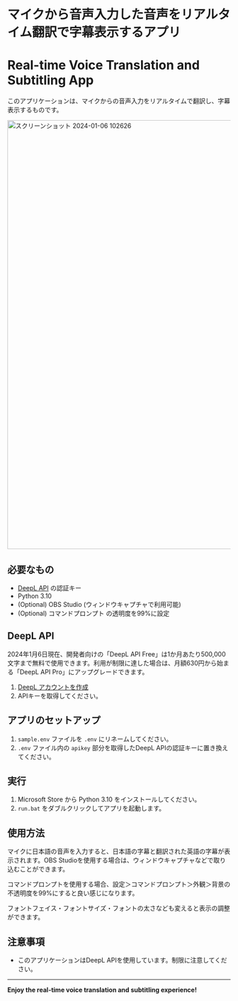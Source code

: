 # マイクから音声入力した音声をリアルタイム翻訳で字幕表示するアプリ
# Real-time Voice Translation and Subtitling App

このアプリケーションは、マイクからの音声入力をリアルタイムで翻訳し、字幕表示するものです。

<img width="966" alt="スクリーンショット 2024-01-06 102626" src="https://github.com/suzunayui/streamer-translation-deepl/assets/148876956/69ac90d3-b464-442d-b663-a9e3464953e4">

## 必要なもの

- [DeepL API](https://www.deepl.com/ja/account/summary) の認証キー
- Python 3.10
- (Optional) OBS Studio (ウィンドウキャプチャで利用可能)
- (Optional) コマンドプロンプト の透明度を99%に設定

## DeepL API

2024年1月6日現在、開発者向けの「DeepL API Free」は1か月あたり500,000文字まで無料で使用できます。利用が制限に達した場合は、月額630円から始まる「DeepL API Pro」にアップグレードできます。

1. [DeepL アカウントを作成](https://www.deepl.com/ja/account/summary)
2. APIキーを取得してください。

## アプリのセットアップ

1. `sample.env` ファイルを `.env` にリネームしてください。
2. `.env` ファイル内の `apikey` 部分を取得したDeepL APIの認証キーに置き換えてください。

## 実行

1. Microsoft Store から Python 3.10 をインストールしてください。
2. `run.bat` をダブルクリックしてアプリを起動します。

## 使用方法

マイクに日本語の音声を入力すると、日本語の字幕と翻訳された英語の字幕が表示されます。OBS Studioを使用する場合は、ウィンドウキャプチャなどで取り込むことができます。

コマンドプロンプトを使用する場合、設定＞コマンドプロンプト＞外観＞背景の不透明度を99%にすると良い感じになります。

フォントフェイス・フォントサイズ・フォントの太さなども変えると表示の調整ができます。

## 注意事項

- このアプリケーションはDeepL APIを使用しています。制限に注意してください。

---

**Enjoy the real-time voice translation and subtitling experience!**
